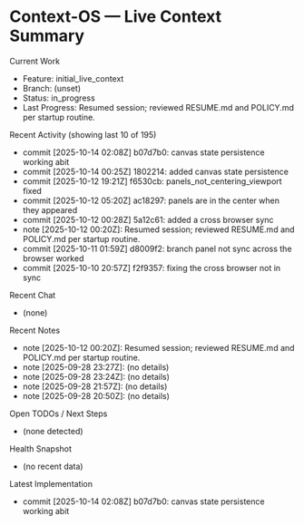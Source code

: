 # Context-OS — Live Context Summary

Current Work
- Feature: initial_live_context
- Branch: (unset)
- Status: in_progress
- Last Progress: Resumed session; reviewed RESUME.md and POLICY.md per startup routine.

Recent Activity (showing last 10 of 195)
- commit [2025-10-14 02:08Z] b07d7b0: canvas state persistence working abit
- commit [2025-10-14 00:25Z] 1802214: added canvas state persistence
- commit [2025-10-12 19:21Z] f6530cb: panels_not_centering_viewport fixed
- commit [2025-10-12 05:20Z] ac18297: panels are in the center when they appeared
- commit [2025-10-12 00:28Z] 5a12c61: added a cross browser sync
- note [2025-10-12 00:20Z]: Resumed session; reviewed RESUME.md and POLICY.md per startup routine.
- commit [2025-10-11 01:59Z] d8009f2: branch panel not sync across the browser worked
- commit [2025-10-10 20:57Z] f2f9357: fixing the cross browser not in sync

Recent Chat
- (none)

Recent Notes
- note [2025-10-12 00:20Z]: Resumed session; reviewed RESUME.md and POLICY.md per startup routine.
- note [2025-09-28 23:27Z]: (no details)
- note [2025-09-28 23:24Z]: (no details)
- note [2025-09-28 21:57Z]: (no details)
- note [2025-09-28 20:50Z]: (no details)

Open TODOs / Next Steps
- (none detected)

Health Snapshot
- (no recent data)

Latest Implementation
- commit [2025-10-14 02:08Z] b07d7b0: canvas state persistence working abit
